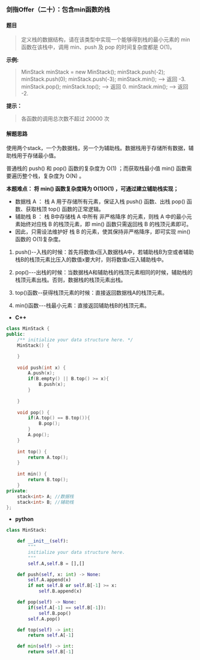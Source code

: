 ### 剑指Offer（二十）：包含min函数的栈

#### 题目
> 定义栈的数据结构，请在该类型中实现一个能够得到栈的最小元素的 min 函数在该栈中，调用 min、push 及 pop 的时间复杂度都是 O(1)。

 
**示例:**

> MinStack minStack = new MinStack();
minStack.push(-2);
minStack.push(0);
minStack.push(-3);
minStack.min();   --> 返回 -3.
minStack.pop();
minStack.top();      --> 返回 0.
minStack.min();   --> 返回 -2.
 
**提示：**

> 各函数的调用总次数不超过 20000 次

#### 解题思路
使用两个stack，一个为数据栈，另一个为辅助栈。数据栈用于存储所有数据，辅助栈用于存储最小值。

普通栈的 push() 和 pop() 函数的复杂度为 O(1) ；而获取栈最小值 min() 函数需要遍历整个栈，复杂度为 O(N) 。

**本题难点： 将 min() 函数复杂度降为 O(1)O(1) ，可通过建立辅助栈实现；**
- 数据栈 A ： 栈 A 用于存储所有元素，保证入栈 push() 函数、出栈 pop() 函数、获取栈顶 top() 函数的正常逻辑。
- 辅助栈 B ： 栈 B中存储栈 A 中所有 非严格降序 的元素，则栈 A 中的最小元素始终对应栈 B 的栈顶元素，即 min() 函数只需返回栈 B 的栈顶元素即可。
- 因此，只需设法维护好 栈 B 的元素，使其保持非严格降序，即可实现 min() 函数的 O(1)复杂度。


1. push()--入栈的时候：首先将数值x压入数据栈A中，若辅助栈B为空或者辅助栈B的栈顶元素比压入的数值x要大时，则将数值x压入辅助栈中。

2. pop()---出栈的时候：当数据栈A和辅助栈的栈顶元素相同的时候，辅助栈的栈顶元素出栈。否则，数据栈的栈顶元素出栈。

3. top()函数--获得栈顶元素的时候：直接返回数据栈A的栈顶元素。

4. min()函数---栈最小元素：直接返回辅助栈B的栈顶元素。

- **C++**
```cpp
class MinStack {
public:
    /** initialize your data structure here. */
    MinStack() {

    }
    
    void push(int x) {
        A.push(x);
        if(B.empty() || B.top() >= x){
            B.push(x);
        }
       
    }
    
    void pop() {
        if(A.top() == B.top()){
            B.pop();
        }
        A.pop();
    }
    
    int top() {
        return A.top();
    }
    
    int min() {
        return B.top();
    }
private:
    stack<int> A; //数据栈
    stack<int> B; //辅助栈
};
```

- **python**

```python
class MinStack:

    def __init__(self):
        """
        initialize your data structure here.
        """
        self.A,self.B = [],[]

    def push(self, x: int) -> None:
        self.A.append(x)
        if not self.B or self.B[-1] >= x:
            self.B.append(x)

    def pop(self) -> None:
        if(self.A[-1] == self.B[-1]):
            self.B.pop()
        self.A.pop()

    def top(self) -> int:
        return self.A[-1]

    def min(self) -> int:
        return self.B[-1]
```


